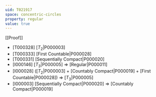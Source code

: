 ```yaml
---
uid: T021917
space: concentric-circles
property: regular
value: true
---
```

[[Proof]]

* [T000328] [$T_2$|P000003]
* [T000333] [First Countable|P000028]
* [T000331] [Sequentially Compact|P000020]
* [I000146] [$T_3$|P000005] => [Regular|P000011]
* [I000028] ([$T_2$|P000003] + [Countably Compact|P000019] + [First Countable|P000028]) => [$T_3$|P000005]
* [I000003] [Sequentially Compact|P000020] => [Countably Compact|P000019]

